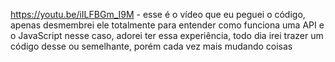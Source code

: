 https://youtu.be/iILFBGm_I9M -  esse é o vídeo que eu peguei o código, apenas desmembrei ele totalmente para entender como funciona uma API e o JavaScript nesse caso, adorei ter essa experiência, todo dia irei trazer um código desse ou semelhante, porém cada vez mais mudando coisas
